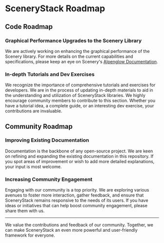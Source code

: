 # SceneryStack Roadmap

## Code Roadmap

### Graphical Performance Upgrades to the Scenery Library

We are actively working on enhancing the graphical performance of the Scenery library. For more details on the current capabilities and specifications, please keep an eye on Scenery's [Alpenglow Documentation](https://phetsims.github.io/alpenglow/).

### In-depth Tutorials and Dev Exercises

We recognize the importance of comprehensive tutorials and exercises for developers. We are in the process of updating in-depth materials to aid in the understanding and utilization of SceneryStack libraries. We highly encourage community members to contribute to this section. Whether you have a tutorial idea, a complete guide, or an interesting dev exercise, your contributions are invaluable.

## Community Roadmap

### Improving Existing Documentation

Documentation is the backbone of any open-source project. We are keen on refining and expanding the existing documentation in this repository. If you spot areas of improvement or wish to add more detailed explanations, your input is most welcome.

### Increasing Community Engagement

Engaging with our community is a top priority. We are exploring various avenues to foster more interaction, gather feedback, and ensure that SceneryStack remains responsive to the needs of its users. If you have ideas or initiatives that can help boost community engagement, please share them with us.

---

We value the contributions and feedback of our community. Together, we can make SceneryStack an even more powerful and user-friendly framework for everyone.
